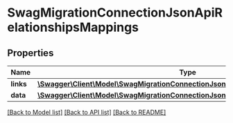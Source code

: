 # SwagMigrationConnectionJsonApiRelationshipsMappings

## Properties
Name | Type | Description | Notes
------------ | ------------- | ------------- | -------------
**links** | [**\Swagger\Client\Model\SwagMigrationConnectionJsonApiRelationshipsMappingsLinks**](SwagMigrationConnectionJsonApiRelationshipsMappingsLinks.md) |  | [optional] 
**data** | [**\Swagger\Client\Model\SwagMigrationConnectionJsonApiRelationshipsMappingsData[]**](SwagMigrationConnectionJsonApiRelationshipsMappingsData.md) |  | [optional] 

[[Back to Model list]](../../README.md#documentation-for-models) [[Back to API list]](../../README.md#documentation-for-api-endpoints) [[Back to README]](../../README.md)

